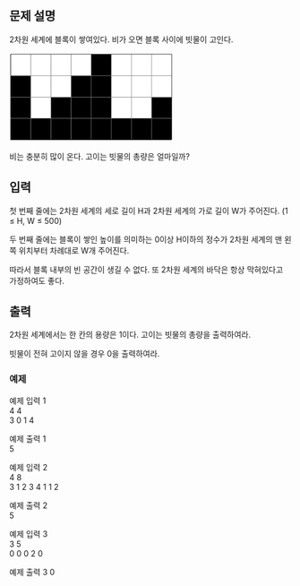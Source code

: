 ## 문제 설명
2차원 세계에 블록이 쌓여있다. 비가 오면 블록 사이에 빗물이 고인다.

![alt text](image.png)

비는 충분히 많이 온다. 고이는 빗물의 총량은 얼마일까?

## 입력
첫 번째 줄에는 2차원 세계의 세로 길이 H과 2차원 세계의 가로 길이 W가 주어진다. (1 ≤ H, W ≤ 500)

두 번째 줄에는 블록이 쌓인 높이를 의미하는 0이상 H이하의 정수가 2차원 세계의 맨 왼쪽 위치부터 차례대로 W개 주어진다.

따라서 블록 내부의 빈 공간이 생길 수 없다. 또 2차원 세계의 바닥은 항상 막혀있다고 가정하여도 좋다.

## 출력
2차원 세계에서는 한 칸의 용량은 1이다. 고이는 빗물의 총량을 출력하여라.

빗물이 전혀 고이지 않을 경우 0을 출력하여라.

### 예제

예제 입력 1 <br>
4 4<br>
3 0 1 4

예제 출력 1 <br>
5

예제 입력 2 <br>
4 8<br>
3 1 2 3 4 1 1 2

예제 출력 2 <br>
5

예제 입력 3 <br>
3 5<br>
0 0 0 2 0

예제 출력 3 
0
